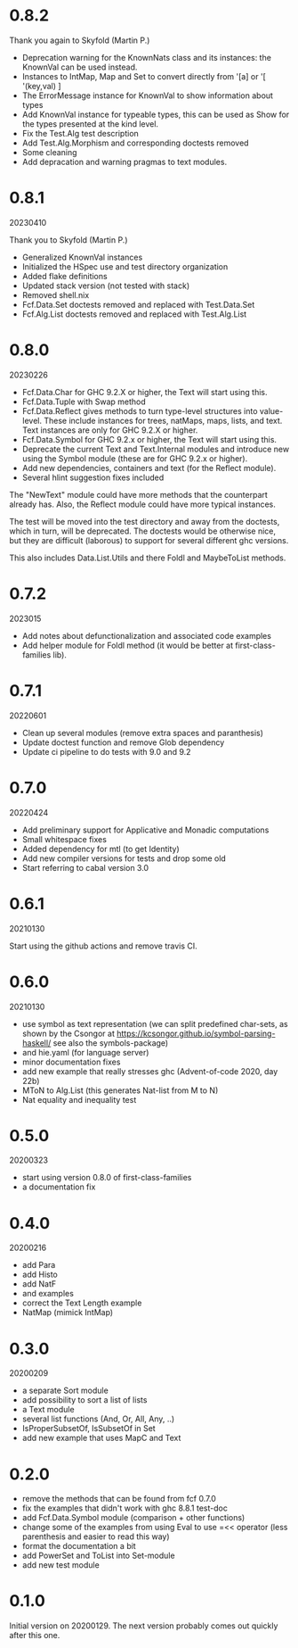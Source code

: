 
# 0.8.2

Thank you again to Skyfold (Martin P.)

- Deprecation warning for the KnownNats class and its instances: the KnownVal
  can be used instead.
- Instances to IntMap, Map and Set to convert directly from '[a] or '[ '(key,val) ]
- The ErrorMessage instance for KnownVal to show information about types 
- Add KnownVal instance for typeable types, this can be used as Show for
  the types presented at the kind level. 
- Fix the Test.Alg test description
- Add Test.Alg.Morphism and corresponding doctests removed
- Some cleaning
- Add depracation and warning pragmas to text modules.


# 0.8.1

20230410

Thank you to Skyfold (Martin P.)

- Generalized KnownVal instances
- Initialized the HSpec use and test directory organization
- Added flake definitions
- Updated stack version (not tested with stack)
- Removed shell.nix
- Fcf.Data.Set doctests removed and replaced with Test.Data.Set
- Fcf.Alg.List doctests removed and replaced with Test.Alg.List


# 0.8.0

20230226

- Fcf.Data.Char for GHC 9.2.X or higher, the Text will start using this.
- Fcf.Data.Tuple with Swap method
- Fcf.Data.Reflect gives methods to turn type-level structures into value-level.
  These include instances for trees, natMaps, maps, lists, and text. Text instances
  are only for GHC 9.2.X or higher.
- Fcf.Data.Symbol for GHC 9.2.x or higher, the Text will start using this.
- Deprecate the current Text and Text.Internal modules and introduce new using
  the Symbol module (these are for GHC 9.2.x or higher).
- Add new dependencies, containers and text (for the Reflect module).
- Several hlint suggestion fixes included

The "NewText" module could have more methods that the counterpart already has.
Also, the Reflect module could have more typical instances.

The test will be moved into the test directory and away from the doctests, which
in turn, will be deprecated. The doctests would be otherwise nice, but they are
difficult (laborous) to support for several different ghc versions.

This also includes Data.List.Utils and there Foldl and MaybeToList methods.


# 0.7.2

2023015

- Add notes about defunctionalization and associated code examples
- Add helper module for Foldl method (it would be better at first-class-families lib).

# 0.7.1

20220601

 - Clean up several modules (remove extra spaces and paranthesis)
 - Update doctest function and remove Glob dependency
 - Update ci pipeline to do tests with 9.0 and 9.2

# 0.7.0

20220424

 - Add preliminary support for Applicative and Monadic computations
 - Small whitespace fixes
 - Added dependency for mtl (to get Identity)
 - Add new compiler versions for tests and drop some old
 - Start referring to cabal version 3.0

# 0.6.1

20210130

Start using the github actions and remove travis CI.

# 0.6.0

20210130

 - use symbol as text representation (we can split predefined char-sets, as shown
   by the Csongor at https://kcsongor.github.io/symbol-parsing-haskell/ see also
   the symbols-package)
 - and hie.yaml (for language server)
 - minor documentation fixes
 - add new example that really stresses ghc (Advent-of-code 2020, day 22b)
 - MToN to Alg.List (this generates Nat-list from M to N)
 - Nat equality and inequality test

# 0.5.0

20200323

 - start using version 0.8.0 of first-class-families
 - a documentation fix

# 0.4.0

20200216

 - add Para
 - add Histo
 - add NatF
 - and examples 
 - correct the Text Length example
 - NatMap (mimick IntMap)

# 0.3.0

20200209

 - a separate Sort module
 - add possibility to sort a list of lists
 - a Text module
 - several list functions (And, Or, All, Any, ..)
 - IsProperSubsetOf, IsSubsetOf in Set
 - add new example that uses MapC and Text

# 0.2.0

 - remove the methods that can be found from fcf 0.7.0
 - fix the examples that didn't work with ghc 8.8.1 test-doc
 - add Fcf.Data.Symbol module (comparison + other functions)
 - change some of the examples from using Eval to use =<< operator
   (less parenthesis and easier to read this way)
 - format the documentation a bit
 - add PowerSet and ToList into Set-module
 - add new test module

# 0.1.0

Initial version on 20200129. The next version probably comes out quickly after 
this one.
